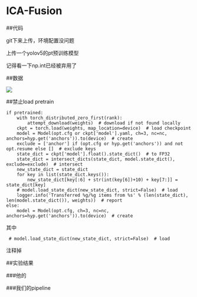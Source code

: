 # ICA-Fusion

##代码

git下来上传，环境配置没问题

上传一个yolov5的pt预训练模型

记得看一下np.int已经被弃用了

##数据

![](https://cdn.jsdelivr.net/gh/tj-messi/picture/1739899770270.png)

##禁止load pretrain

    if pretrained:
        with torch_distributed_zero_first(rank):
            attempt_download(weights)  # download if not found locally
        ckpt = torch.load(weights, map_location=device)  # load checkpoint
        model = Model(opt.cfg or ckpt['model'].yaml, ch=3, nc=nc, anchors=hyp.get('anchors')).to(device)  # create
        exclude = ['anchor'] if (opt.cfg or hyp.get('anchors')) and not opt.resume else []  # exclude keys
        state_dict = ckpt['model'].float().state_dict()  # to FP32
        state_dict = intersect_dicts(state_dict, model.state_dict(), exclude=exclude)  # intersect
        new_state_dict = state_dict
        for key in list(state_dict.keys()):
            new_state_dict[key[:6] + str(int(key[6])+10) + key[7:]] = state_dict[key]
        # model.load_state_dict(new_state_dict, strict=False)  # load
        logger.info('Transferred %g/%g items from %s' % (len(state_dict), len(model.state_dict()), weights))  # report
    else:
        model = Model(opt.cfg, ch=3, nc=nc, anchors=hyp.get('anchors')).to(device)  # create

其中

	 # model.load_state_dict(new_state_dict, strict=False)  # load

注释掉


##实验结果

###他的


###我们的pipeline
